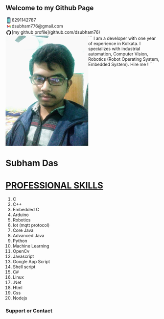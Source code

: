 ## Welcome to my Github Page

<img src="images/images.png" align="left" width=20/> 
6291142787
<br clear="left"/>
<img src="images/gmail-logo.png" align="left" width=20/> 
dsubham776@gmail.com
<br clear="left"/>
<img src="images/GitHub-Mark.png" align="left" width=20/> 
[my github profile](github.com/dsubham76)
<br clear="left"/>
<img src="images/IMG_20201218_191808%20(3).jpeg" align="left" alt="subham das" width=270 />
```
I am a developer with one year of experience in Kolkata. 
I specializes with industrial automation, Computer Vision, 
Robotics (Robot Operating System, Embedded System).
Hire me !
```
 <br clear="left"/>
<h1 align="left">Subham Das</h1>

<h1><u>PROFESSIONAL SKILLS</u></h1>

1. C
2. C++
3. Embedded C
4. Arduino
5. Robotics
6. Iot (mqtt protocol)
7. Core Java
8. Advanced Java
9. Python
10. Machine Learning
11. OpenCv
12. Javascript
13. Google App Script
14. Shell script
15. C#
16. Linux
17. .Net
18. Html
19. Css
20. Nodejs

### Support or Contact

